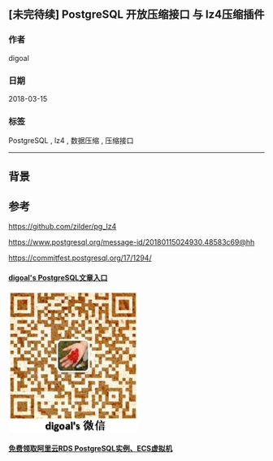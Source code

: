 ## [未完待续] PostgreSQL 开放压缩接口 与 lz4压缩插件
                        
### 作者                  
digoal                                   
                   
### 日期                  
2018-03-15                    
                                                                     
### 标签                                                                     
PostgreSQL , lz4 , 数据压缩 , 压缩接口   
                                  
----              
       
## 背景            


## 参考
https://github.com/zilder/pg_lz4

https://www.postgresql.org/message-id/20180115024930.48583c69@hh

https://commitfest.postgresql.org/17/1294/


  
  
  
  
  
  
  
  
  
  
  
  
  
  
  
#### [digoal's PostgreSQL文章入口](https://github.com/digoal/blog/blob/master/README.md "22709685feb7cab07d30f30387f0a9ae")
  
  
![digoal's weixin](../pic/digoal_weixin.jpg "f7ad92eeba24523fd47a6e1a0e691b59")
  
  
  
  
  
  
  
  
#### [免费领取阿里云RDS PostgreSQL实例、ECS虚拟机](https://www.aliyun.com/database/postgresqlactivity "57258f76c37864c6e6d23383d05714ea")
  
